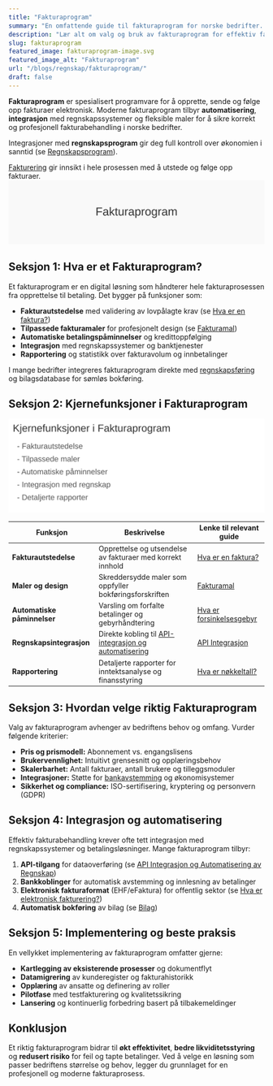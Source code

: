 ```yaml
---
title: "Fakturaprogram"
summary: "En omfattende guide til fakturaprogram for norske bedrifter. Vi dekker kjernefunksjoner, valgkriterier, integrasjoner med regnskapssystemer og beste praksis for effektiv fakturering."
description: "Lær alt om valg og bruk av fakturaprogram for effektiv fakturabehandling, regnskapsintegrasjon og automatisering i norske bedrifter."
slug: fakturaprogram
featured_image: fakturaprogram-image.svg
featured_image_alt: "Fakturaprogram"
url: "/blogs/regnskap/fakturaprogram/"
draft: false
---
```



**Fakturaprogram** er spesialisert programvare for å opprette, sende og følge opp fakturaer elektronisk. Moderne fakturaprogram tilbyr **automatisering**, **integrasjon** med regnskapssystemer og fleksible maler for å sikre korrekt og profesjonell fakturabehandling i norske bedrifter.
 
Integrasjoner med **regnskapsprogram** gir deg full kontroll over økonomien i sanntid (se [Regnskapsprogram](/blogs/regnskap/regnskapsprogram "Regnskapsprogram: Økonomistyring for Norske Bedrifter")).

[Fakturering](/blogs/regnskap/fakturering "Fakturering: Guide til Prosessen for Opprettelse, Utsending og Oppfølging av Faktura") gir innsikt i hele prosessen med å utstede og følge opp fakturaer.
![Fakturaprogram](fakturaprogram-image.svg)

## Seksjon 1: Hva er et Fakturaprogram?

Et fakturaprogram er en digital løsning som håndterer hele fakturaprosessen fra opprettelse til betaling. Det bygger på funksjoner som:

* **Fakturautstedelse** med validering av lovpålagte krav (se [Hva er en faktura?](/blogs/regnskap/hva-er-en-faktura "Hva er en Faktura? En Guide til Norske Fakturakrav"))  
* **Tilpassede fakturamaler** for profesjonelt design (se [Fakturamal](/blogs/regnskap/hva-er-fakturamal "Hva er Fakturamal? Komplett Guide til Fakturamaler og Fakturadesign"))  
* **Automatiske betalingspåminnelser** og kredittoppfølging  
* **Integrasjon** med regnskapssystemer og banktjenester  
* **Rapportering** og statistikk over fakturavolum og innbetalinger

I mange bedrifter integreres fakturaprogram direkte med [regnskapsføring](/blogs/regnskap/hva-er-bokforing "Hva er Bokføring? Komplett Guide til Regnskapsføring og Bokføringsregler") og bilagsdatabase for sømløs bokføring.

## Seksjon 2: Kjernefunksjoner i Fakturaprogram

![Kjernefunksjoner i Fakturaprogram](fakturaprogram-funksjoner.svg)

| Funksjon               | Beskrivelse                                                         | Lenke til relevant guide                                                                 |
|------------------------|---------------------------------------------------------------------|------------------------------------------------------------------------------------------|
| **Fakturautstedelse**  | Opprettelse og utsendelse av fakturaer med korrekt innhold          | [Hva er en faktura?](/blogs/regnskap/hva-er-en-faktura "Hva er en Faktura?")            |
| **Maler og design**    | Skreddersydde maler som oppfyller bokføringsforskriften             | [Fakturamal](/blogs/regnskap/hva-er-fakturamal "Hva er Fakturamal?")                    |
| **Automatiske påminnelser** | Varsling om forfalte betalinger og gebyrhåndtering              | [Hva er forsinkelsesgebyr](/blogs/regnskap/hva-er-forsinkelsesgebyr "Hva er Forsinkelsesgebyr?") |
| **Regnskapsintegrasjon**| Direkte kobling til [API-integrasjon og automatisering](/blogs/regnskap/api-integrasjon-automatisering-regnskap "API Integrasjon og Automatisering av Regnskap") | [API Integrasjon](/blogs/regnskap/api-integrasjon-automatisering-regnskap)       |
| **Rapportering**       | Detaljerte rapporter for inntektsanalyse og finansstyring           | [Hva er nøkkeltall?](/blogs/regnskap/hva-er-nokkeltall "Hva er Nøkkeltall?")              |

## Seksjon 3: Hvordan velge riktig Fakturaprogram

Valg av fakturaprogram avhenger av bedriftens behov og omfang. Vurder følgende kriterier:

* **Pris og prismodell:** Abonnement vs. engangslisens  
* **Brukervennlighet:** Intuitivt grensesnitt og opplæringsbehov  
* **Skalerbarhet:** Antall fakturaer, antall brukere og tilleggsmoduler  
* **Integrasjoner:** Støtte for [bankavstemming](/blogs/regnskap/hva-er-bankavstemming "Hva er Bankavstemming?") og økonomisystemer  
* **Sikkerhet og compliance:** ISO-sertifisering, kryptering og personvern (GDPR)

## Seksjon 4: Integrasjon og automatisering

Effektiv fakturabehandling krever ofte tett integrasjon med regnskapssystemer og betalingsløsninger. Mange fakturaprogram tilbyr:

1. **API-tilgang** for dataoverføring (se [API Integrasjon og Automatisering av Regnskap](/blogs/regnskap/api-integrasjon-automatisering-regnskap "API Integrasjon og Automatisering av Regnskap"))  
2. **Bankkoblinger** for automatisk avstemming og innlesning av betalinger  
3. **Elektronisk fakturaformat** (EHF/eFaktura) for offentlig sektor (se [Hva er elektronisk fakturering?](/blogs/regnskap/hva-er-elektronisk-fakturering "Hva er elektronisk fakturering?"))  
4. **Automatisk bokføring** av bilag (se [Bilag](/blogs/regnskap/bilag "Bilag - Komplett Guide til Digital Bilagsbehandling"))

## Seksjon 5: Implementering og beste praksis

En vellykket implementering av fakturaprogram omfatter gjerne:

* **Kartlegging av eksisterende prosesser** og dokumentflyt  
* **Datamigrering** av kunderegister og fakturahistorikk  
* **Opplæring** av ansatte og definering av roller  
* **Pilotfase** med testfakturering og kvalitetssikring  
* **Lansering** og kontinuerlig forbedring basert på tilbakemeldinger

## Konklusjon

Et riktig fakturaprogram bidrar til **økt effektivitet**, **bedre likviditetsstyring** og **redusert risiko** for feil og tapte betalinger. Ved å velge en løsning som passer bedriftens størrelse og behov, legger du grunnlaget for en profesjonell og moderne fakturaprosess.
